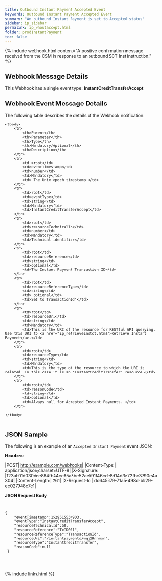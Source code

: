 ```yaml
---
title: Outbound Instant Payment Accepted Event
keywords: Outbound Instant Payment Accepted Event 
summary: "An outbound Instant Payment is set to Accepted status"
sidebar: ip_sidebar
permalink: ip_whoutaccept.html
folder: prodInstantPayment
toc: false
---
```

 
{% include webhook.html content="A positive confirmation message received from the CSM in response to an outbound SCT Inst instruction." %}


## Webhook Message Details

This Webhook has a single event type: <b>InstantCreditTransferAccept</b>


## Webhook Event Message Details

<p>
	The following table describes the details of the Webhook notification:</p>
<table cellspacing="0">
	
	<tbody>
		<tr>
			<th>Parent</th>
			<th>Parameter</th>
			<th>Type</th>
			<th>Mandatory/Optional</th>
			<th>Description</th>
		</tr>
		<tr>
			<td >root</td>
			<td>eventTimestamp</td>
			<td>number</td>
			<td>Mandatory</td>
			<td> The Unix epoch timestamp </td>
		</tr>
		<tr>
			<td>root</td>
			<td>eventType</td>
			<td>string</td>
			<td>Mandatory</td>
			<td>InstantCreditTransferAccept</td>
		</tr>
		<tr>
			<td>root</td>
			<td>resourceTechnicalId</td>
			<td>number</td>
			<td>Mandatory</td>
            <td>Technical identifier</td>
		</tr>
		<tr>
			<td>root</td>
			<td>resourceReference</td>
			<td>string</td>
			<td>optional</td>
			<td>The Instant Payment Transaction ID</td>
		</tr>
		<tr>
			<td>root</td>
			<td>resourceReferenceType</td>
			<td>string</td>
			<td> optional</td>
			<td>Set to TransactionId'</td>
		</tr>
		<tr>
			<td>root</td>
			<td>resourceUri</td>
			<td>string</td>
			<td>Mandatory</td>
            <td>This is the URI of the resource for RESTful API querying. Use this URI to <a href="ip_retrieveinstct.html">Retrieve Instant Payment</a>.</td>
		</tr>
		<tr>
			<td>root</td>
			<td>resourceType</td>
			<td>string</td>
			<td>Mandatory</td>
			<td>This is the type of the resource to which the URI is related. In this case it is an 'InstantCreditTransfer' resource.</td>
		</tr>
		<tr>
			<td>root</td>
			<td>reasonCode</td>
			<td>string</td>
			<td>optional</td>
			<td>Always null for Accepted Instant Payments. </td>
		</tr>
		
	</tbody>
</table>

## JSON Sample

The following is an example of an ``Accepted Instant Payment`` event JSON:

<b>Headers</b>:


|POST| http://example.com/webhooks|
|Content-Type:| application/json;charset=UTF-8|
|X-Signature: |123ab01d030dee864fb44cc65a3be52ae591f46cde8d14d3e72fbc3790e4a304|
|Content-Length:| 261|
|X-Request-Id:| dc645679-71a5-498d-bb29-ec027948c7c1|

<b>JSON Request Body</b>

<pre>
<code class="json">

{  
    "eventTimestamp":1529515534903,
    "eventType":"InstantCreditTransferAccept",
    "resourceTechnicalId":50,
    "resourceReference":"TxID001",
    "resourceReferenceType":"TransactionId",
    "resourceUri":"/instantpayments/wqj29nnmxn",
    "resourceType":"InstantCreditTransfer",
    "reasonCode":null 
 }


</code>
</pre>



{% include links.html %}
